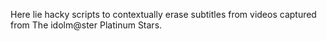 Here lie hacky scripts to contextually erase subtitles from videos captured from The idolm@ster Platinum Stars.